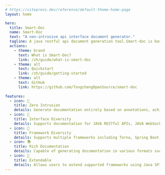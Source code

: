 ```yaml
---
# https://vitepress.dev/reference/default-theme-home-page
layout: home

hero:
  title: Smart-Doc
  name: Smart-Doc
  text: "A non-intrusive api interface document generator."
  tagline: A java restful api document generation tool.Smart-doc is based on interface source code analysis to generate interface documentation, completely zero-injection.
  actions:
    - theme: brand
      text: What is Smart-Doc?
      link: /zh/guide/what-is-smart-doc
    - theme: alt
      text: Quickstart
      link: /zh/guide/getting-started
    - theme: alt
      text: GitHub
      link: https://github.com/TongchengOpenSource/smart-doc
    
features:
  - icon: 📝️
    title: Zero Intrusion
    details: Generate documentation entirely based on annotations, achieving zero code intrusion.
  - icon: 🔗
    title: Interface Diversity
    details: Supports documentation for JAVA RESTful APIs, JAVA WebSocket, and Apache Dubbo RPC interfaces.
  - icon: 🔧
    title: Framework Diversity
    details: Supports multiple frameworks including Torna, Spring Boot, JAX-RS, and Solon.
  - icon: 📚
    title: Rich Documentation
    details: Capable of generating documentation in various formats such as HTML, Asciidoc, Markdown, OpenAPI, Swagger, Postman, and Word
  - icon: 🔌
    title: Extendable
    details: Allows users to extend supported frameworks using Java SPI.
---
```



<style lang="scss">
.VPButton.alt {
  background-color: #033b71 !important;
  border-color: #0557a5 !important;
  color: var(--vp-button-brand-text) !important;
}
.VPButton.alt:hover {
  background-color: #033b71 !important;
  border-color: #022d56 !important;
}
.clip {
  background: -webkit-linear-gradient( 180deg, #10b981 30%, #033b71) !important;
  -webkit-background-clip: text !important;
  -webkit-text-fill-color: transparent !important;
}
#VPContent > div > div.VPHero.VPHomeHero > div > div > h1 > span {
font-size: 5rem !important;
}
#VPContent > div > div.VPHero.VPHomeHero > div > div > p.text {
  color: var(--vp-c-text-2) !important;
  font-size: 3rem !important;
}
</style>
